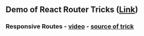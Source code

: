 ## Demo of React Router Tricks ([Link](http://sin9k.com))

### Responsive Routes - [video](https://youtu.be/sJ4zRZ4fOdc) - [source of trick](https://github.com/Sin9k/react-router-dom-tricks/blob/master/src/pages/ResponsiveRoutes/components/ResponsiveRoutesPage/index.jsx#L15)
